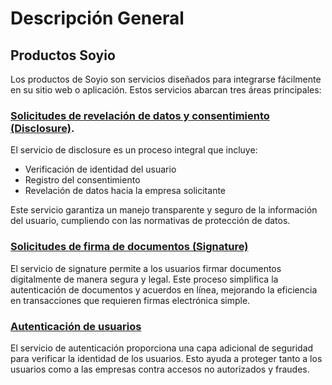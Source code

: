 
# Descripción General

## Productos Soyio

Los productos de Soyio son servicios diseñados para integrarse fácilmente en su sitio web o aplicación. Estos servicios abarcan tres áreas principales:

### [Solicitudes de revelación de datos y consentimiento (Disclosure)](./disclosure.mdx).

El servicio de disclosure es un proceso integral que incluye:

- Verificación de identidad del usuario
- Registro del consentimiento
- Revelación de datos hacia la empresa solicitante

Este servicio garantiza un manejo transparente y seguro de la información del usuario, cumpliendo con las normativas de protección de datos.

### [Solicitudes de firma de documentos (Signature)](./signature.mdx)

El servicio de signature permite a los usuarios firmar documentos digitalmente de manera segura y legal. Este proceso simplifica la autenticación de documentos y acuerdos en línea, mejorando la eficiencia en transacciones que requieren firmas electrónica simple.

### [Autenticación de usuarios](./authentication.md)

El servicio de autenticación proporciona una capa adicional de seguridad para verificar la identidad de los usuarios. Esto ayuda a proteger tanto a los usuarios como a las empresas contra accesos no autorizados y fraudes.